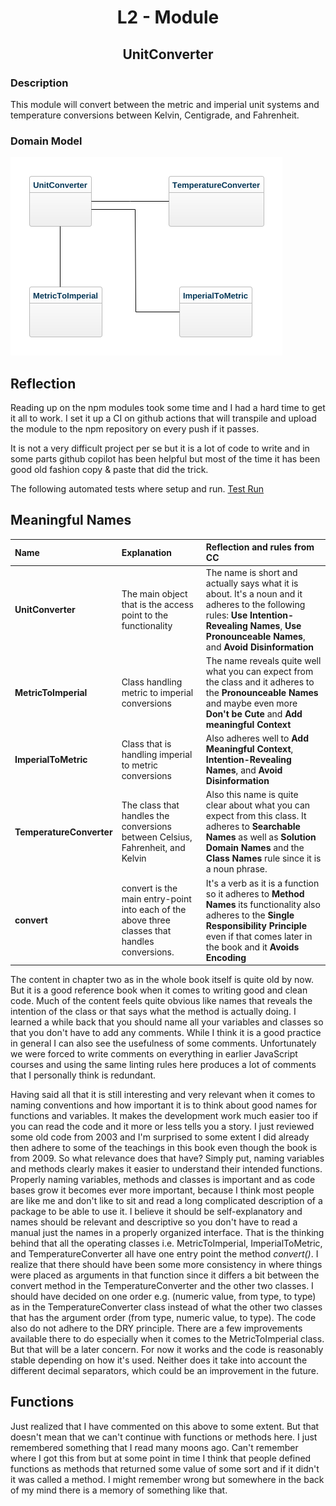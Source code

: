 <center>
<h1>L2 - Module</h1>
<h2>UnitConverter</h2>
</center>

### Description
This module will convert between the metric and imperial unit systems and temperature conversions between Kelvin, Centigrade, and Fahrenheit.

### Domain Model
![Domain model](images/Domain-Model.png)

## Reflection

Reading up on the npm modules took some time and I had a hard time to get it all to work. I set it up a CI on github actions that will transpile and upload the module to the npm repository on every push if it passes.

It is not a very difficult project per se but it is a lot of code to write and in some parts github copilot has been helpful but most of the time it has been good old fashion copy & paste that did the trick.

The following automated tests where setup and run.
[Test Run](./test.log.md)

## Meaningful Names

| Name | Explanation | Reflection and rules from CC |
|:-----|:--------------|:------------------------------|
| **UnitConverter** | The main object that is the access point to the functionality| The name is short and actually says what it is about. It's a noun and it adheres to the following rules: **Use Intention-Revealing Names**, **Use Pronounceable Names**, and **Avoid Disinformation**
| **MetricToImperial** | Class handling metric to imperial conversions | The name reveals quite well what you can expect from the class and it adheres to the **Pronounceable Names** and maybe even more **Don't be Cute** and **Add meaningful Context** |
|**ImperialToMetric** | Class that is handling imperial to metric conversions | Also adheres well to **Add Meaningful Context**, **Intention-Revealing Names**, and **Avoid Disinformation** |
| **TemperatureConverter** | The class that handles the conversions between Celsius, Fahrenheit, and Kelvin | Also this name is quite clear about what you can expect from this class. It adheres to **Searchable Names** as well as **Solution Domain Names** and the **Class Names** rule since it is a noun phrase. |
| **convert** | convert is the main entry-point into each of the above three classes that handles conversions. | It's a verb as it is a function so it adheres to **Method Names** its functionality also adheres to the **Single Responsibility Principle** even if that comes later in the book and it **Avoids Encoding** |

The content in chapter two as in the whole book itself is quite old by now. But it is a good reference book when it comes to writing good and clean code. Much of the content feels quite obvious like names that reveals the intention of the class or that says what the method is actually doing. I learned a while back that you should name all your variables and classes so that you don't have to add any comments. While I think it is a good practice in general I can also see the usefulness of some comments. Unfortunately we were forced to write comments on everything in earlier JavaScript courses and using the same linting rules here produces a lot of comments that I personally think is redundant.

Having said all that it is still interesting and very relevant when it comes to naming conventions and how important it is to think about good names for functions and variables. It makes the development work much easier too if you can read the code and it more or less tells you a story.  I just reviewed some old code from 2003 and I'm surprised to some extent I did already then adhere to some of the teachings in this book even though the book is from 2009. So what relevance does that have? Simply put, naming variables and methods clearly makes it easier to understand their intended functions. Properly naming variables, methods and classes is important and as code bases grow it becomes ever more important, because I think most people are like me and don't like to sit and read a long complicated description of a package to be able to use it. I believe it should be self-explanatory and names should be relevant and descriptive so you don't have to read a manual just the names in a properly organized interface. That is the thinking behind that all the operating classes i.e. MetricToImperial, ImperialToMetric, and TemperatureConverter all have one entry point the method *convert()*. I realize that there should have been some more consistency in where things were placed as arguments in that function since it differs a bit between the convert method in the TemperatureConverter and the other two classes. I should have decided on one order e.g. (numeric value, from type, to type) as in the TemperatureConverter class instead of what the other two classes that has the argument order (from type, numeric value, to type). The code also do not adhere to the DRY principle. There are a few improvements available there to do especially when it comes to the MetricToImperial class. But that will be a later concern. For now it works and the code is reasonably stable depending on how it's used. Neither does it take into account the different decimal separators, which could be an improvement in the future.

## Functions

Just realized that I have commented on this above to some extent. But that doesn't mean that we can't continue with functions or methods here. I just remembered something that I read many moons ago. Can't remember where I got this from but at some point in time I think that people defined functions as methods that returned some value of some sort and if it didn't it was called a method. I might remember wrong but somewhere in the back of my mind there is a memory of something like that.